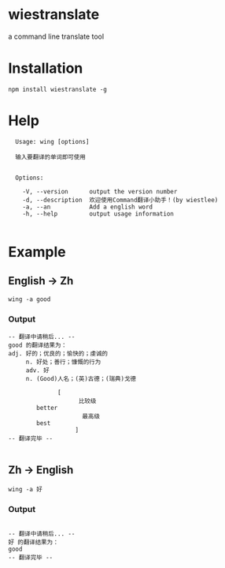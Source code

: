 # wiestranslate

a command line translate tool
 
# Installation

```
npm install wiestranslate -g

```

# Help

```
  Usage: wing [options]

  输入要翻译的单词即可使用


  Options:

    -V, --version      output the version number
    -d, --description  欢迎使用Command翻译小助手！(by wiestlee)
    -a, --an           Add a english word
    -h, --help         output usage information


```


# Example

## English -> Zh

```
wing -a good

```
### Output

```
-- 翻译中请稍后... --
good 的翻译结果为：
adj. 好的；优良的；愉快的；虔诚的
     n. 好处；善行；慷慨的行为
     adv. 好
     n. (Good)人名；(英)古德；(瑞典)戈德

              [
                    比较级
        better
                     最高级
        best
                   ]
-- 翻译完毕 --


```
## Zh -> English

```
wing -a 好

```

### Output

```

-- 翻译中请稍后... --
好 的翻译结果为：
good
-- 翻译完毕 --

```